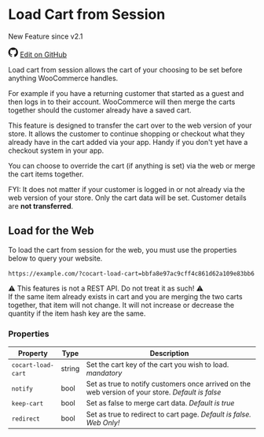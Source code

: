 # Load Cart from Session #

<span class="new">New Feature since v2.1</span>

<img src="images/github.svg" width="20" height="20" alt="GitHub Mark Logo"> [Edit on GitHub](https://github.com/co-cart/co-cart-docs/blob/master/source/includes/cocart-v1/_load-cart-from-session.md)

Load cart from session allows the cart of your choosing to be set before anything WooCommerce handles.

For example if you have a returning customer that started as a guest and then logs in to their account. WooCommerce will then merge the carts together should the customer already have a saved cart.

This feature is designed to transfer the cart over to the web version of your store. It allows the customer to continue shopping or checkout what they already have in the cart added via your app. Handy if you don't yet have a checkout system in your app.

You can choose to override the cart (if anything is set) via the web or merge the cart items together.

<aside class="notice">
	FYI: It does not matter if your customer is logged in or not already via the web version of your store. Only the cart data will be set. Customer details are <strong>not transferred</strong>.
</aside>

## Load for the Web ##

To load the cart from session for the web, you must use the properties below to query your website.

```
https://example.com/?cocart-load-cart=bbfa8e97ac9cff4c861d62a109e83bb6
```

<aside class="warning">
  ⚠️ This features is not a REST API. Do not treat it as such! ⚠️
</aside>

<aside class="notice">
	If the same item already exists in cart and you are merging the two carts together, that item will not change. It will not increase or decrease the quantity if the item hash key are the same.
</aside>

### Properties ###

| Property           | Type   | Description                                                                                                                     |
| ------------------ | ------ | ------------------------------------------------------------------------------------------------------------------------------- |
| `cocart-load-cart` | string | Set the cart key of the cart you wish to load. <i class="label label-info">mandatory</i>                                        |
| `notify`           | bool   | Set as true to notify customers once arrived on the web version of your store. <i class="label label-info">Default is false</i> |
| `keep-cart`        | bool   | Set as false to merge cart data. <i class="label label-info">Default is true</i>                                                |
| `redirect`         | bool   | Set as true to redirect to cart page. <i class="label label-info">Default is false. Web Only!</i>                               |
